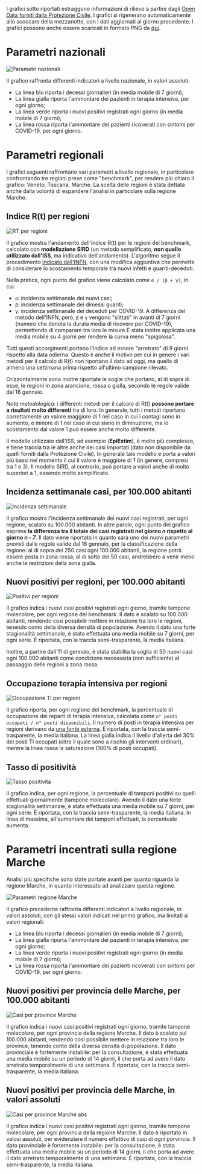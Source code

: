 I grafici sotto riportati estraggono informazioni di rilievo a partire dagli [Open Data forniti dalla Protezione Civile](https://github.com/pcm-dpc/COVID-19). I grafici si rigenerano automaticamente allo scoccare della mezzanotte, con i dati aggiornati al giorno precedente. I grafici possono anche essere scaricati in formato PNG da [qui](https://github.com/maldins46/CovidAnalysis/releases/latest).


# Parametri nazionali

![Parametri nazionali](./docs/parametri_italia.png)

Il grafico raffronta differenti indicatori a livello nazionale, in valori assoluti. 
- La linea blu riporta i decessi giornalieri (in media mobile di 7 giorni); 
- La linea gialla riporta l'ammontare dei pazienti in terapia intensiva, per ogni giorno; 
- La linea verde riporta i nuovi positivi registrati ogni giorno (in media mobile di 7 giorni);
- La linea rossa riporta i'ammontare dei pazienti ricoverati con sintomi per COVID-19, per ogni giorno.

# Parametri regionali

I grafici seguenti raffrontano vari parametri a livello regionale, in particolare confrontando tre regioni prese come "benchmark", per rendere più chiaro il grafico: Veneto, Toscana, Marche. La scelta delle regioni è stata dettata anche dalla volontà di espandere l'analisi in particolare sulla regione Marche.

## Indice R(t) per regioni

![RT per regioni](./docs/rt_per_regioni.png)

Il grafico mostra l'andamento dell'indice R(t) per le regioni del benchmark, calcolato con **modellazione SIRD** (un metodo semplificato, **non quello utilizzato dall'ISS**, ma indicativo dell'andamento). L'algoritmo segue il procedimento [indicato dall'INFN](https://covid19.infn.it/banner/Approfondimenti.pdf), con una modifica aggiuntiva che permette di considerare lo scostamento temporale tra nuovi infetti e guariti-deceduti. 

Nella pratica, ogni punto del grafico viene calcolato come `α / (β + γ)`, in cui:
- `α`: incidenza settimanale dei nuovi casi;
- `β`: incidenza settimanale dei dimessi guariti;
- `γ`: incidenza settimanale dei deceduti per COVID-19.
A differenza del metodo dell'INFN, però, `β` e `γ` vengono "slittati" in avanti di 7 giorni (numero che denota la durata media di ricovero per COVID-19), permettendo di comparare tra loro le misure.È stata inoltre applicata una media mobile su 4 giorni per rendere la curva meno "spigolosa". 

Tutti questi accorgimenti portano l'indice ad essere "arretrato" di 9 giorni rispetto alla data odierna. Questo è anche il motivo per cui in genere i vari metodi per il calcolo di R(t) non riportano il dato ad oggi, ma quello di almeno una settimana prima rispetto all'ultimo campione rilevato.

Orizzontalmente sono inoltre riportate le soglie che portano, al di sopra di esse, le regioni in zona arancione, rossa o gialla, secondo le regole valide dal 16 gennaio.

*Nota metodologica*: i differenti metodi per il calcolo di R(t) **possono portare a risultati molto differenti** tra di loro. In generale, tutti i metodi riportano correttamente un valore maggiore di 1 nel caso in cui i contagi sono in aumento, e minore di 1 nel caso in cui siano in diminuzione, ma lo scostamento dal valore 1 può essere anche molto differente. 

Il modello utilizzato dall'ISS, ad esempio (**EpiEstim**), è molto più complesso, e tiene traccia tra le altre anche dei casi importati (dato non disponibile da quelli forniti dalla Protezione Civile). In generale tale modello e porta a valori più bassi nel momento il cui il valore è maggiore di 1 (in genere, compresi tra 1 e 3). Il modello SIRD, al contrario, può portare a valori anche di molto superiori a 1, essendo molto semplificato.


## Incidenza settimanale casi, per 100.000 abitanti

![Incidenza settimanale](./docs/incid_sett_per_regioni.png)

Il grafico mostra l'incidenza settimanale dei nuovi casi registrati, per ogni regione, scalato su 100.000 abitanti. In altre parole, ogni punto del grafico esprime **la differenza tra il totale dei casi registrati nel giorno *n* rispetto al giorno *n - 7***. Il dato viene riportato in quanto sarà uno dei nuovi parametri previsti dalle regole valide dal 16 gennaio, per la classificazione della regione: al di sopra dei 250 casi ogni 100.000 abitanti, la regione potrà essere posta in zona rossa; al di sotto dei 50 casi, andrebbero a venir meno anche le restrizioni della zona gialla.

## Nuovi positivi per regioni, per 100.000 abitanti

![Positivi per regioni](./docs/positivi_per_regioni.png)

Il grafico indica i nuovi casi positivi registrati ogni giorno, tramite tampone molecolare, per ogni regione del benchmark. Il dato è scalato su 100.000 abitanti, rendendo così possibile mettere in relazione tra loro le regioni, tenendo conto della diversa densità di popolazione. Avendo il dato una forte stagionalità settimanale, è stata effettuata una media mobile su 7 giorni, per ogni serie. È riportata, con la traccia semi-trasparente, la media italiana.

Inoltre, a partire dall'11 di gennaio, è stata stabilita la soglia di 50 nuovi casi ogni 100.000 abitanti come condizione necessaria (non sufficiente) al passaggio delle regioni a zona rossa.

## Occupazione terapia intensiva per regioni

![Occupazione TI per regioni](./docs/ti_per_regioni.png)

Il grafico riporta, per ogni regione del benchmark, la percentuale di occupazione dei reparti di terapia intensiva, calcolata come `n° posti occupati / n° posti disponibili`. Il numero di posti in terapia intensiva per regioni derivano da [una fonte esterna](https://www.infodata.ilsole24ore.com/2020/10/15/terapie-intensive-scopri-in-tempo-reale-quanti-posti-sono-occupati/). È riportata, con la traccia semi-trasparente, la media italiana. La linea gialla indica il livello d'allerta del 30% dei posti TI occupati (oltre il quale sono a rischio gli interventi ordinari), mentre la linea rossa la saturazione (100% di posti occupati).

## Tasso di positività

![Tasso positività](./docs/positivita.png)

Il grafico indica, per ogni regione, la percentuale di tamponi positivi su quelli effettuati giornalmente (tampone molecolare). Avendo il dato una forte stagionalità settimanale, è stata effettuata una media mobile su 7 giorni, per ogni serie. È riportata, con la traccia semi-trasparente, la media italiana. In linea di massima, all'aumentare dei tamponi effettuati, la percentuale aumenta.  

# Parametri incentrati sulla regione Marche

Analisi più specifiche sono state portate avanti per quanto riguarda la regione Marche, in quanto interessato ad analizzare questa regione.

![Parametri regione Marche](./docs/parametri_marche.png)

Il grafico precedente raffronta differenti indicatori a livello regionale, in valori assoluti, con gli stessi valori indicati nel primo grafico, ma limitati ai valori regionali: 
- La linea blu riporta i decessi giornalieri (in media mobile di 7 giorni); 
- La linea gialla riporta l'ammontare dei pazienti in terapia intensiva, per ogni giorno; 
- La linea verde riporta i nuovi positivi registrati ogni giorno (in media mobile di 7 giorni);
- La linea rossa riporta i'ammontare dei pazienti ricoverati con sintomi per COVID-19, per ogni giorno.

## Nuovi positivi per provincia delle Marche, per 100.000 abitanti

![Casi per province Marche](./docs/totale_casi_per_province_marche.png)

Il grafico indica i nuovi casi positivi registrati ogni giorno, tramite tampone molecolare, per ogni provincia della regione Marche. Il dato è scalato sul 100.000 abitanti, rendendo così possibile mettere in relazione tra loro le province, tenendo conto della diversa densità di popolazione. Il dato provinciale è fortemente instabile: per la consultazione, è stata effettuata una media mobile su un periodo di 14 giorni, il che porta ad avere il dato arretrato temporalmente di una settimana. È riportata, con la traccia semi-trasparente, la media italiana.

## Nuovi positivi per provincia delle Marche, in valori assoluti

![Casi per province Marche abs](./docs/totale_casi_per_province_marche_abs.png)

Il grafico indica i nuovi casi positivi registrati ogni giorno, tramite tampone molecolare, per ogni provincia della regione Marche. Il dato è riportato in valosi assoluti, per evidenziare il numero effettivo di casi di ogni porvincia. Il dato provinciale è fortemente instabile: per la consultazione, è stata effettuata una media mobile su un periodo di 14 giorni, il che porta ad avere il dato arretrato temporalmente di una settimana. È riportata, con la traccia semi-trasparente, la media italiana.
